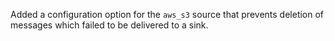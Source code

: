 Added a configuration option for the `aws_s3` source that prevents deletion of messages which failed to be delivered to a sink.
